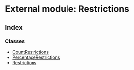 # External module: Restrictions

## Index

### Classes

* [CountRestrictions](../classes/entities.securitytoken.transfers.restrictions.countrestrictions.md)
* [PercentageRestrictions](../classes/entities.securitytoken.transfers.restrictions.percentagerestrictions.md)
* [Restrictions](../classes/entities.securitytoken.transfers.restrictions.restrictions.md)
